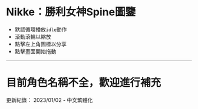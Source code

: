 # Nikke：勝利女神Spine圖鑒

- 默認循環播放`idle`動作
- 滾動滾輪以縮放
- 點擊左上角圖標以分享
- 點擊畫面開始拖動

---

# 目前角色名稱不全，歡迎進行補充

更新紀錄：
2023/01/02 - 中文繁體化